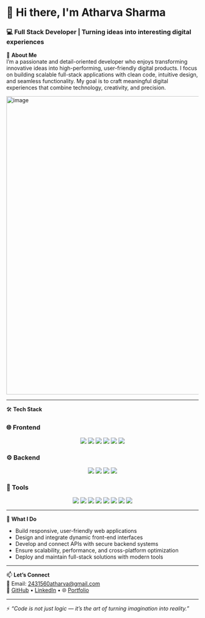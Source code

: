 
<!--
**atharva-dev1/atharva-dev1** is a ✨ _special_ ✨ repository because its `README.md` (this file) appears on your GitHub profile.

Here are some ideas to get you started:

- 🔭 I’m currently working on ...
- 🌱 I’m currently learning ...
- 👯 I’m looking to collaborate on ...
- 🤔 I’m looking for help with ...
- 💬 Ask me about ...
- 📫 How to reach me: ...
- 😄 Pronouns: ...
- ⚡ Fun fact: ...
-->

# 👋 Hi there, I'm **Atharva Sharma**  
### 💻 Full Stack Developer | Turning ideas into interesting digital experiences  

🚀 **About Me**  
I’m a passionate and detail-oriented developer who enjoys transforming innovative ideas into high-performing, user-friendly digital products. I focus on building scalable full-stack applications with clean code, intuitive design, and seamless functionality. My goal is to craft meaningful digital experiences that combine technology, creativity, and precision.  


<img width="1170" height="780" alt="image" src="https://github.com/user-attachments/assets/16715048-d700-4dd8-b40c-59b057057e43" />

---

🛠️ **Tech Stack**  
### 🌐 Frontend  
<p align="center">
  <img src="https://img.shields.io/badge/HTML5-E34F26?style=for-the-badge&logo=html5&logoColor=white" />
  <img src="https://img.shields.io/badge/CSS3-1572B6?style=for-the-badge&logo=css3&logoColor=white" />
  <img src="https://img.shields.io/badge/JavaScript-F7DF1E?style=for-the-badge&logo=javascript&logoColor=black" />
  <img src="https://img.shields.io/badge/React-61DAFB?style=for-the-badge&logo=react&logoColor=black" />
  <img src="https://img.shields.io/badge/Tailwind_CSS-06B6D4?style=for-the-badge&logo=tailwindcss&logoColor=white" />
  <img src="https://img.shields.io/badge/Bootstrap-563D7C?style=for-the-badge&logo=bootstrap&logoColor=white" />
</p>

### ⚙️ Backend  
<p align="center">
  <img src="https://img.shields.io/badge/Node.js-339933?style=for-the-badge&logo=nodedotjs&logoColor=white" />
  <img src="https://img.shields.io/badge/Express.js-000000?style=for-the-badge&logo=express&logoColor=white" />
  <img src="https://img.shields.io/badge/NestJS-E0234E?style=for-the-badge&logo=nestjs&logoColor=white" />
  <img src="https://img.shields.io/badge/MongoDB-47A248?style=for-the-badge&logo=mongodb&logoColor=white" />
</p>

### 🧰 Tools  
<p align="center">
  <img src="https://img.shields.io/badge/Git-F05032?style=for-the-badge&logo=git&logoColor=white" />
  <img src="https://img.shields.io/badge/GitHub-181717?style=for-the-badge&logo=github&logoColor=white" />
  <img src="https://img.shields.io/badge/VS_Code-0078D4?style=for-the-badge&logo=visualstudiocode&logoColor=white" />
  <img src="https://img.shields.io/badge/Figma-F24E1E?style=for-the-badge&logo=figma&logoColor=white" />
  <img src="https://img.shields.io/badge/PyCharm-000000?style=for-the-badge&logo=pycharm&logoColor=white" />
  <img src="https://img.shields.io/badge/Vercel-000000?style=for-the-badge&logo=vercel&logoColor=white" />
  <img src="https://img.shields.io/badge/Lovable-FF4088?style=for-the-badge&logo=heart&logoColor=white" />
  <img src="https://img.shields.io/badge/Cursor-3B82F6?style=for-the-badge&logo=cursor&logoColor=white" />
</p>

---

🌟 **What I Do**  
- Build responsive, user-friendly web applications  
- Design and integrate dynamic front-end interfaces  
- Develop and connect APIs with secure backend systems  
- Ensure scalability, performance, and cross-platform optimization  
- Deploy and maintain full-stack solutions with modern tools  

---

📫 **Let’s Connect**  
📧 Email: [2431560atharva@gmail.com](mailto:2431560atharva@gmail.com)  
💼 [GitHub](https://github.com/atharva-dev1) • [LinkedIn](https://www.linkedin.com/in/atharva-sharma-775502324/) • 🌐 [Portfolio](#)  

---

⚡ *“Code is not just logic — it’s the art of turning imagination into reality.”*  
